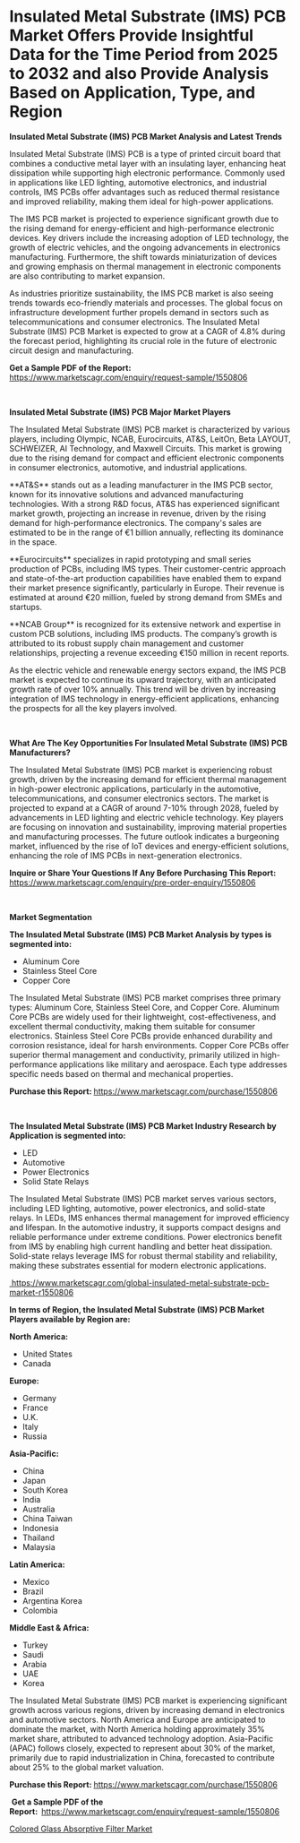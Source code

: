 <p><h1>Insulated Metal Substrate (IMS) PCB Market Offers Provide Insightful Data for the Time Period from 2025 to 2032 and also Provide Analysis Based on Application, Type, and Region</h1></p><p><strong>Insulated Metal Substrate (IMS) PCB Market Analysis and Latest Trends</strong></p>
<p><p>Insulated Metal Substrate (IMS) PCB is a type of printed circuit board that combines a conductive metal layer with an insulating layer, enhancing heat dissipation while supporting high electronic performance. Commonly used in applications like LED lighting, automotive electronics, and industrial controls, IMS PCBs offer advantages such as reduced thermal resistance and improved reliability, making them ideal for high-power applications.</p><p>The IMS PCB market is projected to experience significant growth due to the rising demand for energy-efficient and high-performance electronic devices. Key drivers include the increasing adoption of LED technology, the growth of electric vehicles, and the ongoing advancements in electronics manufacturing. Furthermore, the shift towards miniaturization of devices and growing emphasis on thermal management in electronic components are also contributing to market expansion.</p><p>As industries prioritize sustainability, the IMS PCB market is also seeing trends towards eco-friendly materials and processes. The global focus on infrastructure development further propels demand in sectors such as telecommunications and consumer electronics. The Insulated Metal Substrate (IMS) PCB Market is expected to grow at a CAGR of 4.8% during the forecast period, highlighting its crucial role in the future of electronic circuit design and manufacturing.</p></p>
<p><strong>Get a Sample PDF of the Report:&nbsp;</strong> <a href="https://www.marketscagr.com/enquiry/request-sample/1550806?utm_campaign=1950&utm_medium=2&utm_source=Github&utm_content=ia&utm_term=06042025&utm_id=insulated-metal-substrate-ims-pcb">https://www.marketscagr.com/enquiry/request-sample/1550806</a></p>
<p>&nbsp;</p>
<p><strong>Insulated Metal Substrate (IMS) PCB Major Market Players</strong></p>
<p><p>The Insulated Metal Substrate (IMS) PCB market is characterized by various players, including Olympic, NCAB, Eurocircuits, AT&S, LeitOn, Beta LAYOUT, SCHWEIZER, AI Technology, and Maxwell Circuits. This market is growing due to the rising demand for compact and efficient electronic components in consumer electronics, automotive, and industrial applications.</p><p>**AT&S** stands out as a leading manufacturer in the IMS PCB sector, known for its innovative solutions and advanced manufacturing technologies. With a strong R&D focus, AT&S has experienced significant market growth, projecting an increase in revenue, driven by the rising demand for high-performance electronics. The company's sales are estimated to be in the range of €1 billion annually, reflecting its dominance in the space.</p><p>**Eurocircuits** specializes in rapid prototyping and small series production of PCBs, including IMS types. Their customer-centric approach and state-of-the-art production capabilities have enabled them to expand their market presence significantly, particularly in Europe. Their revenue is estimated at around €20 million, fueled by strong demand from SMEs and startups.</p><p>**NCAB Group** is recognized for its extensive network and expertise in custom PCB solutions, including IMS products. The company’s growth is attributed to its robust supply chain management and customer relationships, projecting a revenue exceeding €150 million in recent reports. </p><p>As the electric vehicle and renewable energy sectors expand, the IMS PCB market is expected to continue its upward trajectory, with an anticipated growth rate of over 10% annually. This trend will be driven by increasing integration of IMS technology in energy-efficient applications, enhancing the prospects for all the key players involved.</p></p>
<p>&nbsp;</p>
<p><strong>What Are The Key Opportunities For Insulated Metal Substrate (IMS) PCB Manufacturers?</strong></p>
<p><p>The Insulated Metal Substrate (IMS) PCB market is experiencing robust growth, driven by the increasing demand for efficient thermal management in high-power electronic applications, particularly in the automotive, telecommunications, and consumer electronics sectors. The market is projected to expand at a CAGR of around 7-10% through 2028, fueled by advancements in LED lighting and electric vehicle technology. Key players are focusing on innovation and sustainability, improving material properties and manufacturing processes. The future outlook indicates a burgeoning market, influenced by the rise of IoT devices and energy-efficient solutions, enhancing the role of IMS PCBs in next-generation electronics.</p></p>
<p><strong>Inquire or Share Your Questions If Any Before Purchasing This Report:</strong> <a href="https://www.marketscagr.com/enquiry/pre-order-enquiry/1550806?utm_campaign=1950&utm_medium=2&utm_source=Github&utm_content=ia&utm_term=06042025&utm_id=insulated-metal-substrate-ims-pcb">https://www.marketscagr.com/enquiry/pre-order-enquiry/1550806</a></p>
<p>&nbsp;</p>
<p><strong>Market Segmentation</strong></p>
<p><strong>The Insulated Metal Substrate (IMS) PCB Market Analysis by types is segmented into:</strong></p>
<p><ul><li>Aluminum Core</li><li>Stainless Steel Core</li><li>Copper Core</li></ul></p>
<p><p>The Insulated Metal Substrate (IMS) PCB market comprises three primary types: Aluminum Core, Stainless Steel Core, and Copper Core. Aluminum Core PCBs are widely used for their lightweight, cost-effectiveness, and excellent thermal conductivity, making them suitable for consumer electronics. Stainless Steel Core PCBs provide enhanced durability and corrosion resistance, ideal for harsh environments. Copper Core PCBs offer superior thermal management and conductivity, primarily utilized in high-performance applications like military and aerospace. Each type addresses specific needs based on thermal and mechanical properties.</p></p>
<p><strong>Purchase this Report:&nbsp;</strong><a href="https://www.marketscagr.com/purchase/1550806?utm_campaign=1950&utm_medium=2&utm_source=Github&utm_content=ia&utm_term=06042025&utm_id=insulated-metal-substrate-ims-pcb">https://www.marketscagr.com/purchase/1550806</a></p>
<p>&nbsp;</p>
<p><strong>The Insulated Metal Substrate (IMS) PCB Market Industry Research by Application is segmented into:</strong></p>
<p><ul><li>LED</li><li>Automotive</li><li>Power Electronics</li><li>Solid State Relays</li></ul></p>
<p><p>The Insulated Metal Substrate (IMS) PCB market serves various sectors, including LED lighting, automotive, power electronics, and solid-state relays. In LEDs, IMS enhances thermal management for improved efficiency and lifespan. In the automotive industry, it supports compact designs and reliable performance under extreme conditions. Power electronics benefit from IMS by enabling high current handling and better heat dissipation. Solid-state relays leverage IMS for robust thermal stability and reliability, making these substrates essential for modern electronic applications.</p></p>
<p><a href="https://www.marketscagr.com/global-insulated-metal-substrate-pcb-market-r1550806?utm_campaign=1950&utm_medium=2&utm_source=Github&utm_content=ia&utm_term=06042025&utm_id=insulated-metal-substrate-ims-pcb">&nbsp;https://www.marketscagr.com/global-insulated-metal-substrate-pcb-market-r1550806</a></p>
<p><strong>In terms of Region, the Insulated Metal Substrate (IMS) PCB Market Players available by Region are:</strong></p>
<p>
    <p> <strong> North America: </strong>
        <ul>
            <li>United States</li>
            <li>Canada</li>
        </ul>
        </p> 
    <p> <strong> Europe: </strong>
        <ul>
            <li>Germany</li>
            <li>France</li>
            <li>U.K.</li>
            <li>Italy</li>
            <li>Russia</li>
        </ul>
        </p> 
    <p> <strong> Asia-Pacific: </strong>
        <ul>
            <li>China</li>
            <li>Japan</li>
            <li>South Korea</li>
            <li>India</li>
            <li>Australia</li>
            <li>China Taiwan</li>
            <li>Indonesia</li>
            <li>Thailand</li>
            <li>Malaysia</li>
        </ul>
        </p> 
    <p> <strong> Latin America: </strong>
        <ul>
            <li>Mexico</li>
            <li>Brazil</li>
            <li>Argentina Korea</li>
            <li>Colombia</li>
        </ul>
        </p> 
    <p> <strong> Middle East & Africa: </strong>
        <ul>
            <li>Turkey</li>
            <li>Saudi</li>
            <li>Arabia</li>
            <li>UAE</li>
            <li>Korea</li>
        </ul>
    </p>
    </p>
<p><p>The Insulated Metal Substrate (IMS) PCB market is experiencing significant growth across various regions, driven by increasing demand in electronics and automotive sectors. North America and Europe are anticipated to dominate the market, with North America holding approximately 35% market share, attributed to advanced technology adoption. Asia-Pacific (APAC) follows closely, expected to represent about 30% of the market, primarily due to rapid industrialization in China, forecasted to contribute about 25% to the global market valuation.</p></p>
<p><strong>Purchase this Report: </strong><a href="https://www.marketscagr.com/purchase/1550806?utm_campaign=1950&utm_medium=2&utm_source=Github&utm_content=ia&utm_term=06042025&utm_id=insulated-metal-substrate-ims-pcb">https://www.marketscagr.com/purchase/1550806</a></p>
<p>&nbsp;<strong>Get a Sample PDF of the Report:&nbsp;&nbsp;</strong><a href="https://www.marketscagr.com/enquiry/request-sample/1550806?utm_campaign=1950&utm_medium=2&utm_source=Github&utm_content=ia&utm_term=06042025&utm_id=insulated-metal-substrate-ims-pcb">https://www.marketscagr.com/enquiry/request-sample/1550806</a></p>
<p><strong></strong></p>
<p><p><a href="https://github.com/OlenFleming68/Market-Research-Report-List-1/blob/main/colored-glass-absorptive-filter-market.md?utm_campaign=1950&utm_medium=2&utm_source=Github&utm_content=ia&utm_term=06042025&utm_id=insulated-metal-substrate-ims-pcb">Colored Glass Absorptive Filter Market</a></p></p>
